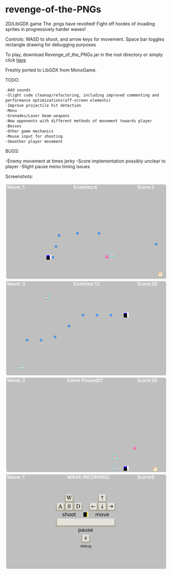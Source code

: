 revenge-of-the-PNGs
===================

2D/LibGDX game
The .pngs have revolted! Fight off hordes of invading sprites in progressively harder waves!

Controls: WASD to shoot, and arrow keys for movement. Space bar toggles rectangle drawing for debugging purposes

To play, download Revenge_of_the_PNGs.jar in the root directory or simply click [here](http://mmowbray.net/projects/revenge-of-the-PNGs/)

Freshly ported to LibGDX from MonoGame.

TODO:

	-Add sounds
	-Slight code cleanup/refactoring, including improved commenting and performance optimizations(off-screen elements)
	-Improve projectile hit detection
	-Menu
	-Grenades/Laser beam weapons
	-New opponents with different methods of movement towards player
	-Bosses
	-Other game mechanics
	-Mouse input for shooting
	-Smoother player movement

BUGS:

-Enemy movement at times jerky
-Score implementation possibly unclear to player
-Slight pause menu timing issues

Screenshots:

![screenshot 1](screenshots/screenshot_1.png)
![screenshot 2](screenshots/screenshot_2.png)
![screenshot 3](screenshots/screenshot_3.png)
![screenshot 3](screenshots/screenshot_4.png)